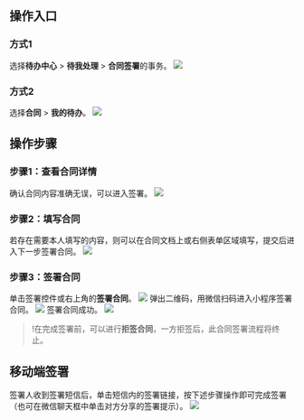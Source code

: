 ## 操作入口
### 方式1
选择**待办中心** > **待我处理** > **合同签署**的事务。
![](https://qcloudimg.tencent-cloud.cn/raw/96fbfe70619665aaae6d522bdfa43143.png)

### 方式2
选择**合同** > **我的待办**。
![](https://qcloudimg.tencent-cloud.cn/raw/aa3a82469592427ec43014637ed87326.png)

## 操作步骤
### 步骤1：查看合同详情
确认合同内容准确无误，可以进入签署。
![](https://qcloudimg.tencent-cloud.cn/raw/1ba989261921531ec3e6e99651d152cb.png)

### 步骤2：填写合同
若存在需要本人填写的内容，则可以在合同文档上或右侧表单区域填写，提交后进入下一步签署合同。
![](https://qcloudimg.tencent-cloud.cn/raw/06e5c303bc93a160560cff5c0c456c15.png)

### 步骤3：签署合同
单击签署控件或右上角的**签署合同**。
![](https://qcloudimg.tencent-cloud.cn/raw/374cfbf7ff6b15f1d2a26d0e3ac52de8.png)
弹出二维码，用微信扫码进入小程序签署合同。
![](https://qcloudimg.tencent-cloud.cn/raw/58561a4576240647a1fa5c21fc28b9d9.png)
签署合同成功。
![](https://qcloudimg.tencent-cloud.cn/raw/230207525af80cef88f7157cb64850b8.png)
>!在完成签署前，可以进行**拒签合同**，一方拒签后，此合同签署流程将终止。

## 移动端签署
签署人收到签署短信后，单击短信内的签署链接，按下述步骤操作即可完成签署（也可在微信聊天框中单击对方分享的签署提示）。
![](https://qcloudimg.tencent-cloud.cn/raw/29811214a962839ee5a16be293f4fadb.png)
